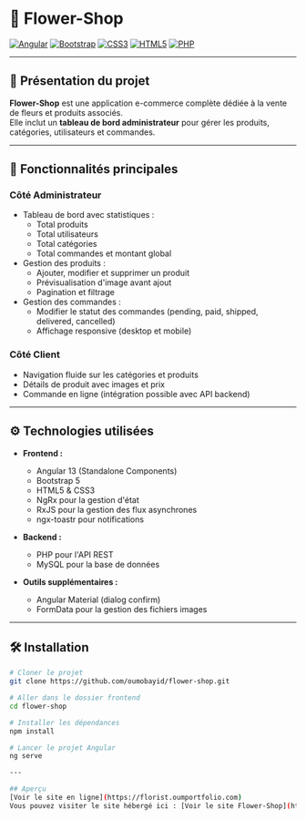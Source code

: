 # 🌸 Flower-Shop

[![Angular](https://img.shields.io/badge/Angular-13-red?style=for-the-badge&logo=angular&logoColor=white)](https://angular.io/)
[![Bootstrap](https://img.shields.io/badge/Bootstrap-5-purple?style=for-the-badge&logo=bootstrap&logoColor=white)](https://getbootstrap.com/)
[![CSS3](https://img.shields.io/badge/CSS3-1572B6?style=for-the-badge&logo=css3&logoColor=white)](https://developer.mozilla.org/fr/docs/Web/CSS)
[![HTML5](https://img.shields.io/badge/HTML5-E34F26?style=for-the-badge&logo=html5&logoColor=white)](https://developer.mozilla.org/fr/docs/Web/HTML)
[![PHP](https://img.shields.io/badge/PHP-777BB4?style=for-the-badge&logo=php&logoColor=white)](https://www.php.net/)

---

## 🚀 Présentation du projet

**Flower-Shop** est une application e-commerce complète dédiée à la vente de fleurs et produits associés.  
Elle inclut un **tableau de bord administrateur** pour gérer les produits, catégories, utilisateurs et commandes.

---

## 🧩 Fonctionnalités principales

### Côté Administrateur

- Tableau de bord avec statistiques :
  - Total produits
  - Total utilisateurs
  - Total catégories
  - Total commandes et montant global
- Gestion des produits :
  - Ajouter, modifier et supprimer un produit
  - Prévisualisation d'image avant ajout
  - Pagination et filtrage
- Gestion des commandes :
  - Modifier le statut des commandes (pending, paid, shipped, delivered, cancelled)
  - Affichage responsive (desktop et mobile)

### Côté Client

- Navigation fluide sur les catégories et produits
- Détails de produit avec images et prix
- Commande en ligne (intégration possible avec API backend)

---

## ⚙️ Technologies utilisées

- **Frontend :**
  - Angular 13 (Standalone Components)
  - Bootstrap 5
  - HTML5 & CSS3
  - NgRx pour la gestion d'état
  - RxJS pour la gestion des flux asynchrones
  - ngx-toastr pour notifications

- **Backend :**
  - PHP pour l'API REST
  - MySQL pour la base de données

- **Outils supplémentaires :**
  - Angular Material (dialog confirm)
  - FormData pour la gestion des fichiers images

---

## 🛠️ Installation

```bash
# Cloner le projet
git clone https://github.com/oumobayid/flower-shop.git

# Aller dans le dossier frontend
cd flower-shop

# Installer les dépendances
npm install

# Lancer le projet Angular
ng serve

---

## Aperçu
[Voir le site en ligne](https://florist.oumportfolio.com)
Vous pouvez visiter le site hébergé ici : [Voir le site Flower-Shop](https://florist.oumportfolio.com)
